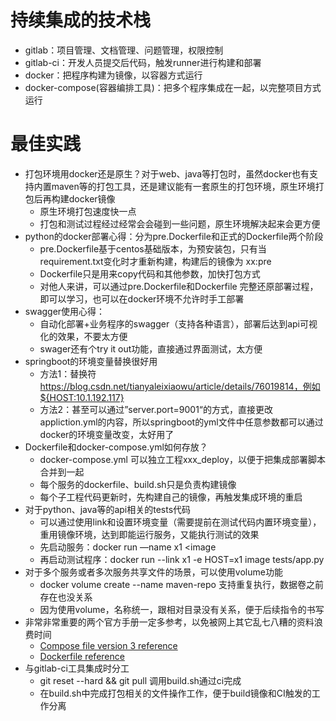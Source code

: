 

# 持续集成的技术栈
- gitlab：项目管理、文档管理、问题管理，权限控制
- gitlab-ci：开发人员提交后代码，触发runner进行构建和部署
- docker：把程序构建为镜像，以容器方式运行
- docker-compose(容器编排工具)：把多个程序集成在一起，以完整项目方式运行
# 最佳实践

* 打包环境用docker还是原生？对于web、java等打包时，虽然docker也有支持内置maven等的打包工具，还是建议能有一套原生的打包环境，原生环境打包后再构建docker镜像
    * 原生环境打包速度快一点
    * 打包和测试过程经过经常会会碰到一些问题，原生环境解决起来会更方便
* python的docker部署心得：分为pre.Dockerfile和正式的Dockerfile两个阶段
    * pre.Dockerfile基于centos基础版本，为预安装包，只有当requirement.txt变化时才重新构建，构建后的镜像为 xx:pre
    * Dockerfile只是用来copy代码和其他参数，加快打包方式
    * 对他人来讲，可以通过pre.Dockerfile和Dockerfile 完整还原部署过程，即可以学习，也可以在docker环境不允许时手工部署
* swagger使用心得：
    * 自动化部署+业务程序的swagger（支持各种语言），部署后达到api可视化的效果，不要太方便
    * swager还有个try it out功能，直接通过界面测试，太方便
* springboot的环境变量替换很好用
    * 方法1：替换符 https://blog.csdn.net/tianyaleixiaowu/article/details/76019814，例如${HOST:10.1.192.117}
    * 方法2：甚至可以通过”server.port=9001“的方式，直接更改appliction.yml的内容，所以springboot的yml文件中任意参数都可以通过docker的环境变量改变，太好用了
* Dockerfile和docker-compose.yml如何存放？
    * docker-compose.yml 可以独立工程xxx_deploy，以便于把集成部署脚本合并到一起
    * 每个服务的dockerfile、build.sh只是负责构建镜像
    * 每个子工程代码更新时，先构建自己的镜像，再触发集成环境的重启
* 对于python、java等的api相关的tests代码
    * 可以通过使用link和设置环境变量（需要提前在测试代码内置环境变量），重用镜像环境，达到即能运行服务，又能执行测试的效果
    * 先启动服务：docker run —name x1 <image
    * 再启动测试程序：docker run --link x1 -e HOST=x1 image tests/app.py
* 对于多个服务或者多次服务共享文件的场景，可以使用volume功能
    * docker volume create --name maven-repo 支持重复执行，数据卷之前存在也没关系
    * 因为使用volume，名称统一，跟相对目录没有关系，便于后续指令的书写
* 非常非常重要的两个官方手册一定多参考，以免被网上其它乱七八糟的资料浪费时间
    * [Compose file version 3 reference](https://docs.docker.com/compose/compose-file/)
    * [Dockerfile reference](https://docs.docker.com/engine/reference/builder/)
* 与gitlab-ci工具集成时分工
    * git reset --hard && git pull 调用build.sh通过ci完成
    * 在build.sh中完成打包相关的文件操作工作，便于build镜像和CI触发的工作分离